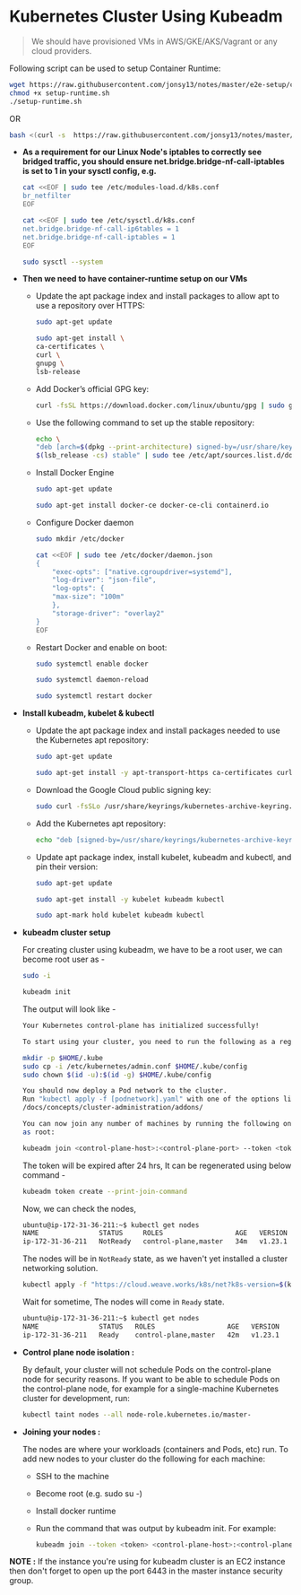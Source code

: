 # **Kubernetes Cluster Using Kubeadm**

> We should have provisioned VMs in AWS/GKE/AKS/Vagrant or any cloud providers.

Following script can be used to setup Container Runtime:

```BASH
wget https://raw.githubusercontent.com/jonsy13/notes/master/e2e-setup/cluster-setup/kubeadm/setup-runtime.sh
chmod +x setup-runtime.sh
./setup-runtime.sh
```

OR

```BASH
bash <(curl -s  https://raw.githubusercontent.com/jonsy13/notes/master/e2e-setup/cluster-setup/kubeadm/setup-runtime.sh)
```

- **As a requirement for our Linux Node's iptables to correctly see bridged traffic, you should ensure net.bridge.bridge-nf-call-iptables is set to 1 in your sysctl config, e.g.**

  ```BASH
  cat <<EOF | sudo tee /etc/modules-load.d/k8s.conf
  br_netfilter
  EOF

  cat <<EOF | sudo tee /etc/sysctl.d/k8s.conf
  net.bridge.bridge-nf-call-ip6tables = 1
  net.bridge.bridge-nf-call-iptables = 1
  EOF

  sudo sysctl --system
  ```

- **Then we need to have container-runtime setup on our VMs**

  - Update the apt package index and install packages to allow apt to use a repository over HTTPS:

    ```BASH
    sudo apt-get update

    sudo apt-get install \
    ca-certificates \
    curl \
    gnupg \
    lsb-release
    ```

  - Add Docker’s official GPG key:

    ```BASH
    curl -fsSL https://download.docker.com/linux/ubuntu/gpg | sudo gpg --dearmor -o /usr/share/keyrings/docker-archive-keyring.gpg
    ```

  - Use the following command to set up the stable repository:

    ```BASH
    echo \
    "deb [arch=$(dpkg --print-architecture) signed-by=/usr/share/keyrings/docker-archive-keyring.gpg] https://download.docker.com/linux/ubuntu \
    $(lsb_release -cs) stable" | sudo tee /etc/apt/sources.list.d/docker.list > /dev/null
    ```

  - Install Docker Engine

    ```BASH
    sudo apt-get update

    sudo apt-get install docker-ce docker-ce-cli containerd.io
    ```

  - Configure Docker daemon

    ```BASH
    sudo mkdir /etc/docker

    cat <<EOF | sudo tee /etc/docker/daemon.json
    {
        "exec-opts": ["native.cgroupdriver=systemd"],
        "log-driver": "json-file",
        "log-opts": {
        "max-size": "100m"
        },
        "storage-driver": "overlay2"
    }
    EOF
    ```

  - Restart Docker and enable on boot:

    ```BASH
    sudo systemctl enable docker

    sudo systemctl daemon-reload

    sudo systemctl restart docker
    ```

- **Install kubeadm, kubelet & kubectl**

  - Update the apt package index and install packages needed to use the Kubernetes apt repository:

    ```BASH
    sudo apt-get update

    sudo apt-get install -y apt-transport-https ca-certificates curl
    ```

  - Download the Google Cloud public signing key:

    ```BASH
    sudo curl -fsSLo /usr/share/keyrings/kubernetes-archive-keyring.gpg https://packages.cloud.google.com/apt/doc/apt-key.gpg
    ```

  - Add the Kubernetes apt repository:

    ```BASH
    echo "deb [signed-by=/usr/share/keyrings/kubernetes-archive-keyring.gpg] https://apt.kubernetes.io/ kubernetes-xenial main" | sudo tee /etc/apt/sources.list.d/kubernetes.list
    ```

  - Update apt package index, install kubelet, kubeadm and kubectl, and pin their version:

    ```BASH
    sudo apt-get update

    sudo apt-get install -y kubelet kubeadm kubectl

    sudo apt-mark hold kubelet kubeadm kubectl
    ```

- **kubeadm cluster setup**

  For creating cluster using kubeadm, we have to be a root user, we can become root user as -

  ```BASH
  sudo -i
  ```

  ```BASH
  kubeadm init
  ```

  The output will look like -

  ```BASH
  Your Kubernetes control-plane has initialized successfully!

  To start using your cluster, you need to run the following as a regular user:

  mkdir -p $HOME/.kube
  sudo cp -i /etc/kubernetes/admin.conf $HOME/.kube/config
  sudo chown $(id -u):$(id -g) $HOME/.kube/config

  You should now deploy a Pod network to the cluster.
  Run "kubectl apply -f [podnetwork].yaml" with one of the options listed at:
  /docs/concepts/cluster-administration/addons/

  You can now join any number of machines by running the following on each node
  as root:

  kubeadm join <control-plane-host>:<control-plane-port> --token <token> --discovery-token-ca-cert-hash sha256:<hash>
  ```

  The token will be expired after 24 hrs, It can be regenerated using below command -

  ```BASH
  kubeadm token create --print-join-command
  ```

  Now, we can check the nodes,

  ```BASH
  ubuntu@ip-172-31-36-211:~$ kubectl get nodes
  NAME               STATUS     ROLES                  AGE   VERSION
  ip-172-31-36-211   NotReady   control-plane,master   34m   v1.23.1
  ```

  The nodes will be in `NotReady` state, as we haven't yet installed a cluster networking solution.

  ```BASH
  kubectl apply -f "https://cloud.weave.works/k8s/net?k8s-version=$(kubectl version | base64 | tr -d '\n')"
  ```

  Wait for sometime, The nodes will come in `Ready` state.

  ```BASH
  ubuntu@ip-172-31-36-211:~$ kubectl get nodes
  NAME               STATUS   ROLES                  AGE   VERSION
  ip-172-31-36-211   Ready    control-plane,master   42m   v1.23.1
  ```

- **Control plane node isolation :**

  By default, your cluster will not schedule Pods on the control-plane node for security reasons. If you want to be able to schedule Pods on the control-plane node, for example for a single-machine Kubernetes cluster for development, run:

  ```BASH
  kubectl taint nodes --all node-role.kubernetes.io/master-
  ```

- **Joining your nodes :**

  The nodes are where your workloads (containers and Pods, etc) run. To add new nodes to your cluster do the following for each machine:

  - SSH to the machine

  - Become root (e.g. sudo su -)

  - Install docker runtime

  - Run the command that was output by kubeadm init. For example:

    ```BASH
    kubeadm join --token <token> <control-plane-host>:<control-plane-port> --discovery-token-ca-cert-hash sha256:<hash>
    ```

**NOTE :** If the instance you're using for kubeadm cluster is an EC2 instance then don't forget to open up the port 6443 in the master instance security group.
